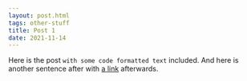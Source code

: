 ```yaml
---
layout: post.html
tags: other-stuff
title: Post 1
date: 2021-11-14
---
```


Here is the post ```with some code formatted text``` included. And here is another sentence after with [a link](http://www.example.com) afterwards.